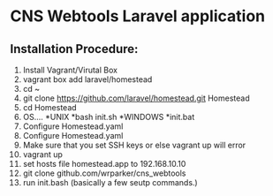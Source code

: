 CNS Webtools Laravel application
======
Installation Procedure:
------
1. Install Vagrant/Virutal Box
2. vagrant box add laravel/homestead
3. cd ~
4. git clone https://github.com/laravel/homestead.git Homestead
5. cd Homestead
6. OS....
  *UNIX
    *bash init.sh
  *WINDOWS
    *init.bat
7. Configure Homestead.yaml
7. Configure Homestead.yaml
8. Make sure that you set SSH keys or else vagrant up will error
9. vagrant up
10. set hosts file homestead.app to 192.168.10.10
11. git clone github.com/wrparker/cns_webtools
12. run init.bash (basically a few seutp commands.)